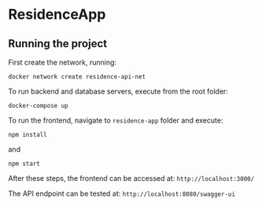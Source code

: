 # ResidenceApp

## Running the project
First create the network, running: 
```
docker network create residence-api-net
```

To run backend and database servers, execute from the root folder:

```
docker-compose up
```

To run the frontend, navigate to `residence-app` folder and execute:

```
npm install
```

and

```
npm start
```

After these steps, the frontend can be accessed at: `http://localhost:3000/`

The API endpoint can be tested at: `http://localhost:8080/swagger-ui`